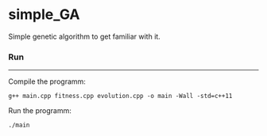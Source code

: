 # simple_GA
Simple genetic algorithm to get familiar with it.

### Run
--------
Compile the programm:

	g++ main.cpp fitness.cpp evolution.cpp -o main -Wall -std=c++11

Run the programm:

	./main

